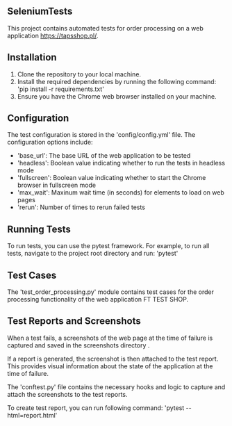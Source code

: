 ## SeleniumTests

This project contains automated tests for order processing on a web application https://tapsshop.pl/.

## Installation

1. Clone the repository to your local machine.
2. Install the required dependencies by running the following command:
'pip install -r requirements.txt'
3. Ensure you have the Chrome web browser installed on your machine.

## Configuration

The test configuration is stored in the 'config/config.yml' file. The configuration options include:
- 'base_url': The base URL of the web application to be tested
- 'headless': Boolean value indicating whether to run the tests in headless mode
- 'fullscreen': Boolean value indicating whether to start the Chrome browser in fullscreen mode
- 'max_wait': Maxinum wait time (in seconds) for elements to load on web pages
- 'rerun': Number of times to rerun failed tests

## Running Tests

To run tests, you can use the pytest framework. For example, to run all tests, navigate to the project root directory
and run: 'pytest'

## Test Cases

The 'test_order_processing.py' module contains test cases for the order processing functionality of the web application 
FT TEST SHOP.

## Test Reports and Screenshots

When a test fails, a screenshots of the web page at the time of failure is captured and saved in the screenshots 
directory .

If a report is generated, the screenshot is then attached to the test report. This provides visual information about 
the state of the application at the time of failure. 

The 'conftest.py' file contains the necessary hooks and logic to capture and attach the screenshots to the test reports.

To create test report, you can run following command:
'pytest --html=report.html'